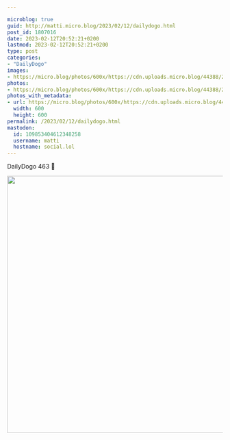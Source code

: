 ```yaml
---

microblog: true
guid: http://matti.micro.blog/2023/02/12/dailydogo.html
post_id: 1807016
date: 2023-02-12T20:52:21+0200
lastmod: 2023-02-12T20:52:21+0200
type: post
categories:
- "DailyDogo"
images:
- https://micro.blog/photos/600x/https://cdn.uploads.micro.blog/44388/2023/f6be57a1b9.jpg
photos:
- https://micro.blog/photos/600x/https://cdn.uploads.micro.blog/44388/2023/f6be57a1b9.jpg
photos_with_metadata:
- url: https://micro.blog/photos/600x/https://cdn.uploads.micro.blog/44388/2023/f6be57a1b9.jpg
  width: 600
  height: 600
permalink: /2023/02/12/dailydogo.html
mastodon:
  id: 109853404612348258
  username: matti
  hostname: social.lol
---
```

DailyDogo 463 🐶

<img src="https://micro.blog/photos/600x/https://blog.martin-haehnel.de/uploads/2023/f6be57a1b9.jpg" width="600" height="600" alt="" />
